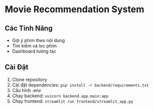 # Movie Recommendation System

## Các Tính Năng
- Gợi ý phim theo nội dung
- Tìm kiếm và lọc phim
- Dashboard tương tác

## Cài Đặt
1. Clone repository
2. Cài đặt dependencies: `pip install -r backend/requirements.txt`
3. Cấu hình .env
4. Chạy backend: `uvicorn backend.app.main:app`
5. Chạy frontend: `streamlit run frontend/streamlit_app.py`